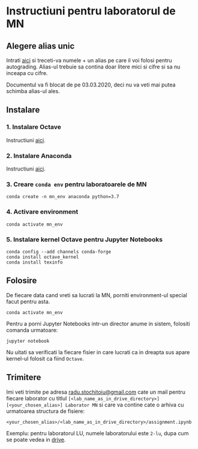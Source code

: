 # Instructiuni pentru laboratorul de MN

## Alegere alias unic

Intrati [aici](https://docs.google.com/spreadsheets/d/1ZNWChct5qWZcqeay0zMtXWjDHpMtmii-GMOXJwzJ4uY/edit?usp=sharing) si treceti-va numele + un alias pe care il voi folosi pentru autograding. Alias-ul trebuie sa contina doar litere mici si cifre si sa nu inceapa cu cifre.

Documentul va fi blocat de pe 03.03.2020, deci nu va veti mai putea schimba alias-ul ales.

## Instalare

### 1. Instalare Octave

Instructiuni [aici](https://wiki.octave.org/Octave_for_GNU/Linux).

### 2. Instalare Anaconda

Instructiuni [aici](https://docs.anaconda.com/anaconda/install/linux/).

### 3. Creare ```conda env``` pentru laboratoarele de MN

```conda create -n mn_env anaconda python=3.7```

### 4. Activare environment

```conda activate mn_env```

### 5. Instalare kernel Octave pentru Jupyter Notebooks

```
conda config --add channels conda-forge
conda install octave_kernel
conda install texinfo
```

## Folosire

De fiecare data cand vreti sa lucrati la MN, porniti environment-ul special facut pentru asta.

```conda activate mn_env```

Pentru a porni Jupyter Notebooks intr-un director anume in sistem, folositi comanda urmatoare:

```jupyter notebook```

Nu uitati sa verificati la fiecare fisier in care lucrati ca in dreapta sus apare kernel-ul folosit ca fiind ```Octave```.

## Trimitere

Imi veti trimite pe adresa radu.stochitoiu@gmail.com cate un mail pentru fiecare laborator cu titlul ```[<lab_name_as_in_drive_directory>] [<your_chosen_alias>] Laborator MN``` si care va contine cate o arhiva cu urmatoarea structura de fisiere:

```<your_chosen_alias>/<lab_name_as_in_drive_directory>/assignment.ipynb```

Exemplu: pentru laboratorul LU, numele laboratorului este ```2-lu```, dupa cum se poate vedea in [drive](https://drive.google.com/open?id=1rgnXmFved0mU9ka_G09D5TKp4Gt_LzIc).
